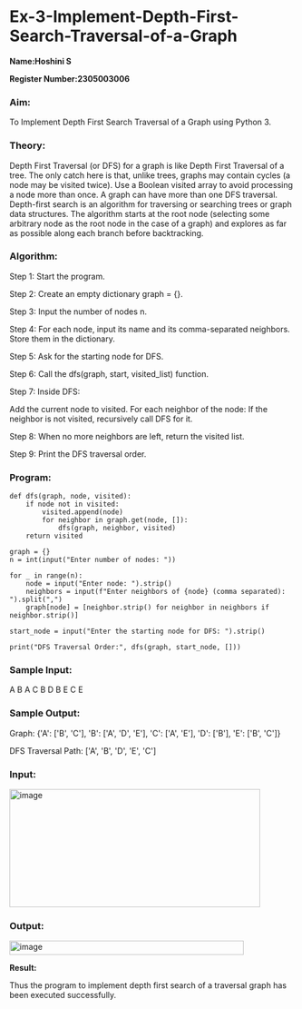 # Ex-3-Implement-Depth-First-Search-Traversal-of-a-Graph

**Name:Hoshini S**

**Register Number:2305003006**

### Aim:
To Implement Depth First Search Traversal of a Graph using Python 3.

### Theory:

Depth First Traversal (or DFS) for a graph is like Depth First Traversal of a tree. 
The only catch here is that, unlike trees, graphs may contain cycles (a node may be visited twice). 
Use a Boolean visited array to avoid processing a node more than once. 
A graph can have more than one DFS traversal. Depth-first search is an algorithm for traversing or searching trees or graph data structures. 
The algorithm starts at the root node (selecting some arbitrary node as the root node in the case of a graph) and explores as far as possible along each branch before backtracking. 

### Algorithm:

Step 1:
Start the program.

Step 2:
Create an empty dictionary graph = {}.

Step 3:
Input the number of nodes n.

Step 4:
For each node, input its name and its comma-separated neighbors.
Store them in the dictionary.

Step 5:
Ask for the starting node for DFS.

Step 6:
Call the dfs(graph, start, visited_list) function.

Step 7:
Inside DFS:

Add the current node to visited.
For each neighbor of the node:
If the neighbor is not visited, recursively call DFS for it.

Step 8:
When no more neighbors are left, return the visited list.

Step 9:
Print the DFS traversal order.

### Program:
```
def dfs(graph, node, visited):
    if node not in visited:
        visited.append(node)
        for neighbor in graph.get(node, []):
            dfs(graph, neighbor, visited)
    return visited

graph = {}
n = int(input("Enter number of nodes: "))

for _ in range(n):
    node = input("Enter node: ").strip()
    neighbors = input(f"Enter neighbors of {node} (comma separated): ").split(",")
    graph[node] = [neighbor.strip() for neighbor in neighbors if neighbor.strip()]

start_node = input("Enter the starting node for DFS: ").strip()

print("DFS Traversal Order:", dfs(graph, start_node, []))

```

### Sample Input:
A B
A C
B D
B E
C E

### Sample Output:

Graph: {'A': ['B', 'C'], 'B': ['A', 'D', 'E'], 'C': ['A', 'E'], 'D': ['B'], 'E': ['B', 'C']}

DFS Traversal Path: ['A', 'B', 'D', 'E', 'C']

### Input:
<img width="442" height="208" alt="image" src="https://github.com/user-attachments/assets/aa79ff43-8875-4b7e-99ac-25bf59a7d7e3" />

### Output:
<img width="413" height="25" alt="image" src="https://github.com/user-attachments/assets/dac04867-f5c3-42ff-9105-8138d40e961c" />


**Result:**

Thus the program to implement depth first search of a traversal graph has been executed successfully.
